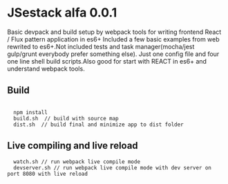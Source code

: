 # JSestack alfa 0.0.1

Basic devpack and build setup by webpack tools for writing frontend React / Flux pattern application in es6+
Included a few basic examples from web rewrited to es6+.Not included tests and task manager(mocha/jest gulp/grunt everybody prefer something else).
Just one config file and four one line shell build scripts.Also good for start with REACT in es6+ and understand webpack tools.
 
## Build
 
  ```shell

	npm install
	build.sh  // build with source map	
	dist.sh  // build final and minimize app to dist folder
  
  ```

## Live compiling and live reload

  ```shell
	watch.sh // run webpack live compile mode
	devserver.sh // run webpack live compile mode with dev server on port 8080 with live reload

  ```
  
  












